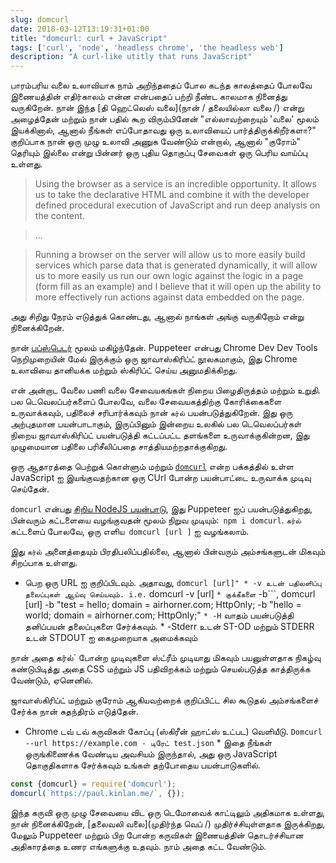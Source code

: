 ```yaml
---
slug: domcurl
date: 2018-03-12T13:19:31+01:00
title: "domcurl: curl + JavaScript"
tags: ['curl', 'node', 'headless chrome', 'the headless web']
description: "A curl-like utitly that runs JavaScript"
---
```



பாரம்பரிய வலை உலாவியாக நாம் அறிந்ததைப் போல கடந்த காலத்தைப் போலவே இணையத்தின் எதிர்காலம் என்ன என்பதைப் பற்றி நீண்ட காலமாக நினைத்து வருகிறேன். நான் இந்த [தி ஹெட்லெஸ் வலை](நான் / தலையில்லா வலை /) என்று அழைத்தேன் மற்றும் நான் பதில் கூற விரும்பினேன் "எல்லாவற்றையும் 'வலை' மூலம் இயக்கினால், ஆனால் நீங்கள் எப்போதாவது ஒரு உலாவியைப் பார்த்திருக்கிறீர்களா?" குறிப்பாக நான் ஒரு முழு உலாவி அணுக வேண்டும் என்றால், ஆனால் "குரோம்" தெரியும் இல்லை என்று பின்னர் ஒரு புதிய தொகுப்பு சேவைகள் ஒரு பெரிய வாய்ப்பு உள்ளது.

> Using the browser as a service is an incredible opportunity. It allows us to
> take the declarative HTML and combine it with the developer defined procedural
> execution of JavaScript and run deep analysis on the content.


> ...


> Running a browser on the server will allow us to more easily build services
> which parse data that is generated dynamically, it will allow us to more
> easily us run our own logic against the logic in a page (form fill as an
> example) and I believe that it will open up the ability to more effectively
> run actions against data embedded on the page.


அது சிறிது நேரம் எடுத்துக் கொண்டது, ஆனால் நாங்கள் அங்கு வருகிறோம் என்று நினைக்கிறேன்.

நான் [பப்ஸ்பெடர்](https://developers.google.com/web/tools/puppeteer/) மூலம் மகிழ்ந்தேன். Puppeteer என்பது Chrome Dev Dev Tools நெறிமுறையின் மேல் இருக்கும் ஒரு ஜாவாஸ்கிரிப்ட் நூலகமாகும், இது Chrome உலாவியை தானியக்க மற்றும் ஸ்கிரிப்ட் செய்ய அனுமதிக்கிறது.

என் அன்றாட வேலை பணி வலை சேவையகங்கள் நிறைய பிழைதிருத்தம் மற்றும் உறுதி. பல டெவெலப்பர்களைப் போலவே, வலை சேவையகத்திற்கு கோரிக்கைகளை உருவாக்கவும், பதிலைச் சரிபார்க்கவும் நான் `கர்ல்` பயன்படுத்துகிறேன். இது ஒரு அற்புதமான பயன்பாடாகும், இருப்பினும் இன்றைய உலகில் பல டெவெலப்பர்கள் நிறைய ஜாவாஸ்கிரிப்ட் பயன்படுத்தி கட்டப்பட்ட தளங்களை உருவாக்குகின்றன, இது முழுமையான பதிலை பரிசீலிப்பதை சாத்தியமற்றதாக்குகிறது.

ஒரு ஆதாரத்தை பெற்றுக் கொள்ளும் மற்றும் [`domcurl`](https://www.npmjs.com/package/domcurl) என்ற பக்கத்தில் உள்ள JavaScript ஐ இயங்குவதற்கான ஒரு CUrl போன்ற பயன்பாட்டை உருவாக்க முடிவு செய்தேன்.

`domcurl` என்பது [சிறிய NodeJS பயன்பாடு](https://github.com/PaulKinlan/domcurl), இது Puppeteer ஐப் பயன்படுத்துகிறது, பின்வரும் கட்டளையை வழங்குவதன் மூலம் நிறுவ முடியும்:` npm i domcurl`. `கர்ல்` கட்டளைப் போலவே, ஒரு எளிய` domcurl [url ]` ஐ வழங்கலாம்.

இது `கர்ல்` அனைத்தையும் பிரதிபலிப்பதில்லை, ஆனால் பின்வரும் அம்சங்களுடன் மிகவும் சிறப்பாக உள்ளது.

* பெற ஒரு URL ஐ குறிப்பிடவும். அதாவது, `domcurl [url]" * -v உடன் பதிலளிப்பு தலைப்புகள் ஆய்வு செய்யவும். i.e.` domcurl -v [url] `* குக்கீகளை` -b```, domcurl [url] -b "test = hello; domain = airhorner.com; HttpOnly; -b "hello = world; domain = airhorner.com; HttpOnly;" `* -H` வாதம் பயன்படுத்தி தனிப்பயன் தலைப்புகளை சேர்க்கவும். * -Stderr உடன் ST-OD மற்றும் STDERR உடன் STDOUT ஐ கைமுறையாக அமைக்கவும்

நான் அதை கர்ல்` போன்ற முடிவுகளை ஸ்ட்ரீம் முடியாது மிகவும் பயனுள்ளதாக நிகழ்வு கண்டுபிடித்து அதை CSS மற்றும் JS பதிவிறக்கம் மற்றும் செயல்படுத்த காத்திருக்க வேண்டும், ஏனெனில்.

ஜாவாஸ்கிரிப்ட் மற்றும் குரோம் ஆகியவற்றைக் குறிப்பிட்ட சில கூடுதல் அம்சங்களைச் சேர்க்க நான் சுதந்திரம் எடுத்தேன்.

* Chrome டவ் டவ் கருவிகள் கோப்பு (ஸ்கிரீன் ஹாட்ஸ் உட்பட) வெளியீடு. `Domcurl --url https://example.com - டிரேட் test.json` * இதை நீங்கள் ஒருங்கிணைக்க வேண்டிய அவசியம் இருந்தால், அது ஒரு JavaScript தொகுதிகளாக சேர்க்கவும் உங்கள் தற்போதைய பயன்பாடுகளில்.


```javascript
const {domcurl} = require('domcurl');
domcurl(`https://paul.kinlan.me/`, {});
```


இந்த கருவி ஒரு முழு சேவையை விட ஒரு டெமோவைக் காட்டிலும் அதிகமாக உள்ளது, நான் நினைக்கிறேன், [தலைவலி வலை](முதிர்ந்த வெப் /) முதிர்ச்சியுள்ளதாக இருக்கிறது, மேலும் Puppeteer மற்றும் பிற போன்ற கருவிகள் இணையத்தின் தொடர்ச்சியான அதிகாரத்தை உணர எங்களுக்கு உதவும். நாம் அதை கட்ட வேண்டும்.